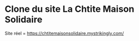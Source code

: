 # Clone du site La Chtite Maison Solidaire
Site réel = https://chtitemaisonsolidaire.mystrikingly.com/